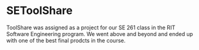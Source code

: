 SEToolShare
===========

ToolShare was assigned as a project for our SE 261 class in the RIT Software Engineering program. We went above and beyond and ended up with one of the best final prodcts in the course.
